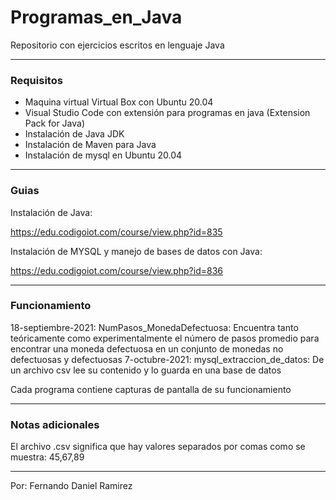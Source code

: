 # Programas_en_Java

 Repositorio con ejercicios escritos en lenguaje Java
 
  ----------------------------------------------------------------------------------------------------

### Requisitos

 - Maquina virtual Virtual Box con Ubuntu 20.04
 - Visual Studio Code con extensión para programas en java (Extension Pack for Java)
 - Instalación de Java JDK
 - Instalación de Maven para Java
 - Instalación de mysql en Ubuntu 20.04
 
 ----------------------------------------------------------------------------------------------------

### Guias

Instalación de Java:

https://edu.codigoiot.com/course/view.php?id=835

Instalación de MYSQL y manejo de bases de datos con Java:

https://edu.codigoiot.com/course/view.php?id=836

----------------------------------------------------------------------------------------------------

### Funcionamiento
18-septiembre-2021: NumPasos_MonedaDefectuosa: Encuentra tanto teóricamente como experimentalmente el número de pasos promedio para encontrar una moneda defectuosa en un conjunto de monedas no defectuosas y defectuosas
7-octubre-2021: mysql_extraccion_de_datos: De un archivo csv lee su contenido y lo guarda en una base de datos

Cada programa contiene capturas de pantalla de su funcionamiento
 
----------------------------------------------------------------------------------------------------

### Notas adicionales

El archivo .csv significa que hay valores separados por comas como se muestra: 45,67,89

----------------------------------------------------------------------------------------------------

Por: Fernando Daniel Ramirez

